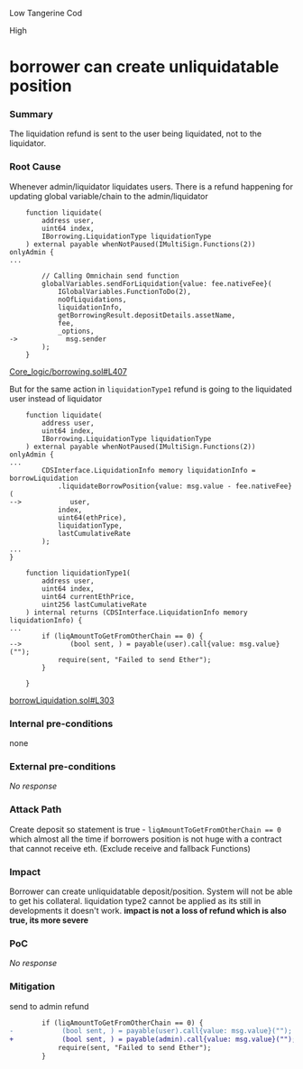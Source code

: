 Low Tangerine Cod

High

# borrower can create unliquidatable position

### Summary

The liquidation refund is sent to the user being liquidated, not to the liquidator.

### Root Cause
Whenever admin/liquidator liquidates users. There is a refund happening for updating global variable/chain to the admin/liquidator
```solidity
    function liquidate(
        address user,
        uint64 index,
        IBorrowing.LiquidationType liquidationType
    ) external payable whenNotPaused(IMultiSign.Functions(2)) onlyAdmin {
...

        // Calling Omnichain send function
        globalVariables.sendForLiquidation{value: fee.nativeFee}(
            IGlobalVariables.FunctionToDo(2),
            noOfLiquidations,
            liquidationInfo,
            getBorrowingResult.depositDetails.assetName,
            fee,
            _options,
->            msg.sender
        );
    }

```
[Core_logic/borrowing.sol#L407](https://github.com/sherlock-audit/2024-11-autonomint/blob/main/Blockchain/Blockchian/contracts/Core_logic/borrowing.sol#L407)

But for the same action in `liquidationType1` refund is going to the liquidated user instead of liquidator

```solidity
    function liquidate(
        address user,
        uint64 index,
        IBorrowing.LiquidationType liquidationType
    ) external payable whenNotPaused(IMultiSign.Functions(2)) onlyAdmin {
...
        CDSInterface.LiquidationInfo memory liquidationInfo = borrowLiquidation
            .liquidateBorrowPosition{value: msg.value - fee.nativeFee}(
-->            user,
            index,
            uint64(ethPrice),
            liquidationType,
            lastCumulativeRate
        );
...
}

    function liquidationType1(
        address user,
        uint64 index,
        uint64 currentEthPrice,
        uint256 lastCumulativeRate
    ) internal returns (CDSInterface.LiquidationInfo memory liquidationInfo) {
...
        if (liqAmountToGetFromOtherChain == 0) {
-->            (bool sent, ) = payable(user).call{value: msg.value}("");
            require(sent, "Failed to send Ether");
        }

    }
```
[borrowLiquidation.sol#L303](https://github.com/sherlock-audit/2024-11-autonomint/blob/main/Blockchain/Blockchian/contracts/Core_logic/borrowLiquidation.sol#L303)
### Internal pre-conditions
none
### External pre-conditions

_No response_

### Attack Path
Create deposit so statement is true - `liqAmountToGetFromOtherChain == 0` which almost all the time if borrowers position is not huge with a contract that cannot receive eth. (Exclude receive and fallback Functions)
### Impact
Borrower can create unliquidatable deposit/position. System will not be able to get his collateral. liquidation type2 cannot be applied as its still in developments it doesn't work. **impact is not a loss of refund which is also true, its more severe**
### PoC

_No response_

### Mitigation

send to admin refund

```diff
        if (liqAmountToGetFromOtherChain == 0) {
-            (bool sent, ) = payable(user).call{value: msg.value}("");
+            (bool sent, ) = payable(admin).call{value: msg.value}("");
            require(sent, "Failed to send Ether");
        }
```